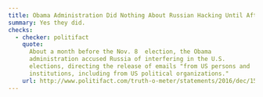 ```yaml
---
title: Obama Administration Did Nothing About Russian Hacking Until After Election
summary: Yes they did.
checks:
  - checker: politifact
    quote:
      About a month before the Nov. 8  election, the Obama
      administration accused Russia of interfering in the U.S.
      elections, directing the release of emails "from US persons and
      institutions, including from US political organizations."
    url: http://www.politifact.com/truth-o-meter/statements/2016/dec/15/donald-trump/pants-fire-trump-tweet-about-russian-hacking-probe/
---
```

